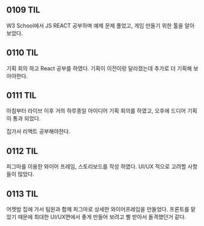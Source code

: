 ## 0109 TIL

W3 School에서 JS REACT 공부하며 예제 문제 풀었고, 게임 만들기 위한 툴을 알아 보았다.



## 0110 TIL

기획 회의 하고 React 공부를 하였다. 기획이 이전이랑 달라졌는데 추가로 더 기획해 보아야한다.



## 0111 TIL

아침부터 라이브 이후 거의 하루종일 아이디어 기획 회의를 하였고, 오후에 드디어 기획이 통과 되었다.

집가서 리액트 공부해야한다.



## 0112 TIL

피그마를 이용한 와이어 프레임, 스토리보드를 작성 하였다. UI/UX 적으로 고려할 사항들이 많았다.



## 0113 TIL

어젯밤 집에 가서 팀원과 함께 피그마로 상세한 와이어프레임을 만들었다. 프론트를 맡았기 때문에 최대한 UI/UX면에서 좋게 만들어 보려고 삘 받아서 돌격했던거 같다.
